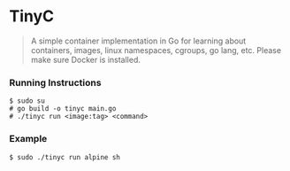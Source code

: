 # TinyC

> A simple container implementation in Go for learning about containers, images, linux namespaces, cgroups, go lang, etc. Please make sure Docker is installed.

### Running Instructions
```
$ sudo su
# go build -o tinyc main.go
# ./tinyc run <image:tag> <command>
```

### Example
```
$ sudo ./tinyc run alpine sh
```
